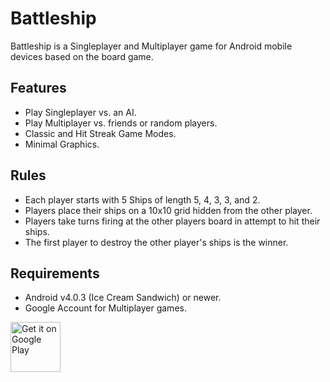 # Battleship
Battleship is a Singleplayer and Multiplayer game for Android mobile devices based on the board game.

## Features
* Play Singleplayer vs. an AI.
* Play Multiplayer vs. friends or random players.
* Classic and Hit Streak Game Modes.
* Minimal Graphics.

## Rules
* Each player starts with 5 Ships of length 5, 4, 3, 3, and 2.
* Players place their ships on a 10x10 grid hidden from the other player.
* Players take turns firing at the other players board in attempt to hit their ships.
* The first player to destroy the other player's ships is the winner.

## Requirements
* Android v4.0.3 (Ice Cream Sandwich) or newer.
* Google Account for Multiplayer games.

<a href="https://play.google.com/store/apps/details?id=ca.bischke.apps.battleship" target="_blank"><img alt="Get it on Google Play" src="https://play.google.com/intl/en_us/badges/images/generic/en_badge_web_generic.png" height="80px"/></a>
